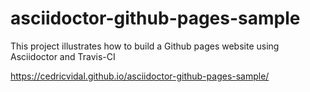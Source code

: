 # asciidoctor-github-pages-sample

This project illustrates how to build a Github pages website using Asciidoctor and Travis-CI

https://cedricvidal.github.io/asciidoctor-github-pages-sample/
